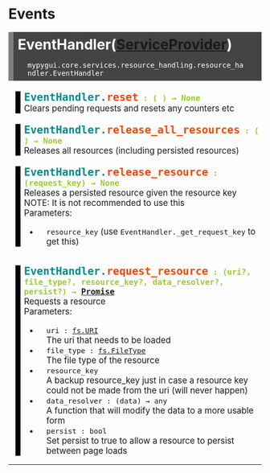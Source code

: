 # Events

## EventHandler([ServiceProvider](../service_provider))

<div class="location">mypygui.core.services.resource_handling.resource_handler.EventHandler</div>

### EventHandler.reset

<div class="property">
    <div class="property-name">EventHandler.<span class="last_word">reset</span><div class="property-type">( ) → None</div></div>
    <div class="property-description">
    Clears pending requests and resets any counters etc
    </div>
</div>

### EventHandler.release_all_resources

<div class="property">
    <div class="property-name">EventHandler.<span class="last_word">release_all_resources</span><div class="property-type">( ) → None</div></div>
    <div class="property-description">
        Releases all resources (including persisted resources)
    </div>
</div>

### EventHandler.release_resource

<div class="property">
    <div class="property-name">EventHandler.<span class="last_word">release_resource</span><div class="property-type">(request_key) → None</div></div>
    <div class="property-description">
        Releases a persisted resource given the resource key<br>
        NOTE: It is not recommended to use this<br>
        Parameters:
        <ul>
            <li> <code>resource_key</code> (use <code>EventHandler._get_request_key</code> to get this) <br>
        </ul>
    </div>
</div>

### EventHandler.request_resource

<div class="property">
    <div class="property-name">EventHandler.<span class="last_word">request_resource</span><div class="property-type">(uri?, file_type?, resource_key?, data_resolver?, persist?) → <a href="../../utilities/asynchronous#promise">Promise</a></div></div>
    <div class="property-description">
        Requests a resource<br>
        Parameters:
        <ul>
            <li> <code>uri : <a href="../../utilities/fs#URI">fs.URI</a></code><br>
                The uri that needs to be loaded
            <li> <code>file_type : <a href="../../utilities/fs#filetype">fs.FileType</a></code><br>
                The file type of the resource
            <li> <code>resource_key</a></code><br>
                A backup resource_key just in case a resource key could not be made from the uri (will never happen)
            <li> <code>data_resolver : (data) → any</a></code><br>
                A function that will modify the data to a more usable form
            <li> <code>persist : bool</code><br>
                Set persist to true to allow a resource to persist between page loads
        </ul>
    </div>
</div>

<hr>

<style>
    .last_word{
        color : orangered !important;
    }
    .property-description{
        font-size:1.2em;
    }
    h2{
        font-size: 2em;
        margin: 0 !important;
        color : white;
        background-color : #444;
        padding: 0.3em;
        margin-top: 1em;
        border-left: solid 10px grey;
    }
    h3{
        visibility:hidden;
        height:0;
        margin:0;
    }
    .location{
        color : white;
        background-color : #444;
        padding: 0.5em 2em;
        font-size: 1em;
        font-family: monospace;
        border-left: solid 10px grey;
    }
    .property-name{
        font-family: monospace !important;
        color: darkcyan;
        margin: 1em 0 0 0;
        font-weight : bold;
        font-size: 1.5em;
    }
    .property-type::before{
        content: ' : ';
    }
    .property-type{
        display: inline;
        font-size:0.75em;
        color:yellowgreen;
    }
    li{
        padding-left:1rem;
    }
    .property{
        margin-left:1em;
        padding-left:0.5em;
        border-left:10px solid black;
    }
</style>
